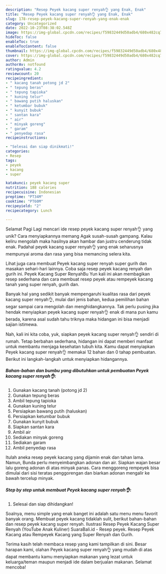 ```yaml
---
description: "Resep Peyek kacang super renyah👌 yang Enak, Enak"
title: "Resep Peyek kacang super renyah👌 yang Enak, Enak"
slug: 178-resep-peyek-kacang-super-renyah-yang-enak-enak
category: Uncategorized
date: 2022-10-23T08:38:02.548Z
image: https://img-global.cpcdn.com/recipes/f59832449d50adb4/680x482cq70/peyek-kacang-super-renyah-foto-resep-utama.jpg
hideToc: false
enableToc: true
enableTocContent: false
thumbnail: https://img-global.cpcdn.com/recipes/f59832449d50adb4/680x482cq70/peyek-kacang-super-renyah-foto-resep-utama.jpg
cover: https://img-global.cpcdn.com/recipes/f59832449d50adb4/680x482cq70/peyek-kacang-super-renyah-foto-resep-utama.jpg
author: Admin
authorAv: notfound
ratingvalue: 4.2
reviewcount: 20
recipeingredient:
- " kacang tanah potong jd 2"
- " tepung beras"
- " tepung tapioka"
- " kuning telur"
- " bawang putih haluskan"
- " ketumbar bubuk"
- " kunyit bubuk"
- " santan kara"
- " air"
- " minyak goreng"
- " garam"
- " penyedap rasa"
recipeinstructions:

- "Selesai dan siap dinikmati!"
categories:
- Resep
tags:
- peyek
- kacang
- super

katakunci: peyek kacang super 
nutrition: 188 calories
recipecuisine: Indonesian
preptime: "PT34M"
cooktime: "PT60M"
recipeyield: "2"
recipecategory: Lunch

---
```



Selamat Pagi Lagi mencari ide resep peyek kacang super renyah👌 yang unik? Cara menyiapkannya memang Agak susah-susah gampang. Kalau keliru mengolah maka hasilnya akan hambar dan justru cenderung tidak enak. Padahal peyek kacang super renyah👌 yang enak seharusnya mempunyai aroma dan rasa yang bisa memancing selera kita.


Lihat juga cara membuat Peyek kacang super renyah super gurih dan masakan sehari-hari lainnya. Coba saja resep peyek kacang renyah dan gurih ini. Peyek Kacang Super RenyahBu Yun kali ini akan membagikan resep sederhana dan cara membuat resep peyek atau rempeyek kacang tanah yang super renyah, gurih dan.

Banyak hal yang sedikit banyak mempengaruhi kualitas rasa dari peyek kacang super renyah👌, mulai dari jenis bahan, kedua pemilihan bahan segar sampai cara mengolah dan menghidangkannya. Tak perlu pusing jika hendak menyiapkan peyek kacang super renyah👌 enak di mana pun kamu berada, karena asal sudah tahu triknya maka hidangan ini bisa menjadi sajian istimewa.


Nah, kali ini kita coba, yuk, siapkan peyek kacang super renyah👌 sendiri di rumah. Tetap berbahan sederhana, hidangan ini dapat memberi manfaat untuk membantu menjaga kesehatan tubuh kita. Kamu dapat menyiapkan Peyek kacang super renyah👌 memakai 12 bahan dan 0 tahap pembuatan. Berikut ini langkah-langkah untuk menyiapkan hidangannya.

<!--inarticleads1-->

##### Bahan-bahan dan bumbu yang dibutuhkan untuk pembuatan Peyek kacang super renyah👌:

1. Gunakan  kacang tanah (potong jd 2)
1. Gunakan  tepung beras
1. Ambil  tepung tapioka
1. Gunakan  kuning telur
1. Persiapkan  bawang putih (haluskan)
1. Persiapkan  ketumbar bubuk
1. Gunakan  kunyit bubuk
1. Siapkan  santan kara
1. Ambil  air
1. Sediakan  minyak goreng
1. Sediakan  garam
1. Ambil  penyedap rasa


Itulah aneka resep peyek kacang yang dijamin enak dan tahan lama. Namun, Bunda perlu menyeimbangkan adonan dan air. Siapkan wajan besar lalu goreng adonan di atas minyak panas. Cara menggoreng rempeyek bisa dimulai dari sisi teratas penggorengan dan biarkan adonan mengalir ke bawah tercelup minyak. 

<!--inarticleads2-->

##### Step by step untuk membuat Peyek kacang super renyah👌:


1. Selesai dan siap dihidangkan!

Soalnya, menu simple yang enak banget ini adalah satu menu menu favorit banyak orang. Membuat peyek kacang tidaklah sulit, berikut bahan-bahan dan resep peyek kacang super renyah. Ilustrasi Resep Peyek Kacang Super Renyah (YouTube Anak Kuliner) SuaraBali.id - Resep peyek. Resep Peyek Kacang atau Rempeyek Kacang yang Super Renyah dan Gurih. 

Terima kasih telah membaca resep yang kami tampilkan di sini. Besar harapan kami, olahan Peyek kacang super renyah👌 yang mudah di atas dapat membantu kamu menyiapkan makanan yang lezat untuk keluarga/teman maupun menjadi ide dalam berjualan makanan. Selamat mencoba!
